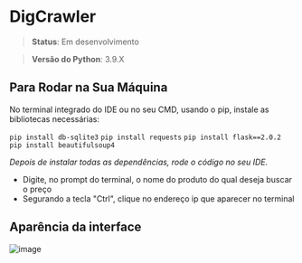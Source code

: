 # DigCrawler

> **Status**: Em desenvolvimento

> **Versão do Python**: 3.9.X

## Para Rodar na Sua Máquina
No terminal integrado do IDE ou no seu CMD, usando o pip, instale as bibliotecas necessárias:

```pip install db-sqlite3```
```pip install requests```
```pip install flask==2.0.2```
```pip install beautifulsoup4```

*Depois de instalar todas as dependências, rode o código no seu IDE.*
- Digite, no prompt do terminal, o nome do produto do qual deseja buscar o preço
- Segurando a tecla "Ctrl", clique no endereço ip que aparecer no terminal

## Aparência da interface
![image](https://github.com/UNIVEM-BCC-BSI/DigCrawler/assets/110543447/b86f5a49-1ef9-4355-ae9b-aec78b365b32)
